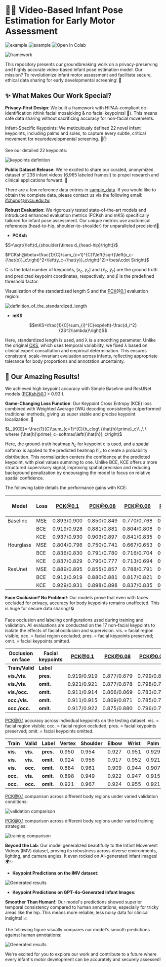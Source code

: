 # 👶💡 Video-Based Infant Pose Estimation for Early Motor Assessment

![example](https://img.shields.io/badge/Python-3.x-blue.svg) ![example](https://img.shields.io/badge/Tensorflow-2.x-yellow.svg) ![Open In Colab](https://colab.research.google.com/assets/colab-badge.svg)

![framework](images/framework.png)

This repository presents our groundbreaking work on a privacy-preserving and highly accurate video-based infant pose estimation model. Our mission? To revolutionize infant motor assessment and facilitate secure, ethical data sharing for early developmental screening! 🚀

## ✨ What Makes Our Work Special?
**Privacy-First Design**: We built a framework with HIPAA-compliant de-identification (think facial mosaicking & no facial keypoints! 🤫). This means safe data sharing without sacrificing accuracy for non-facial movements.

Infant-Specific Keypoints: We meticulously defined 22 novel infant keypoints, including palms and soles, to capture every subtle, critical movement for neurodevelopmental screening. 👣✋

See our detailed 22 keypoints:

![keypoints definition](images/keypoints_definition.png)

**Public Dataset Release**: We're excited to share our curated, anonymized dataset of 238 infant videos (6,965 labeled frames!) to propel research and clinical applications forward. 💖

There are a few reference data entries in [sample_data](sample_data). If you would like to obtain the complete data, please contact us via the following email: ifchung@nycu.edu.tw

**Robust Evaluation**: We rigorously tested state-of-the-art models and introduced enhanced evaluation metrics (PCKsh and mKS) specifically tailored for infant pose assessment. Our unique metrics use anatomical references (head-to-hip, shoulder-to-shoulder) for unparalleled precision!📏

- **PCKsh**

$S=\sqrt{\left(d_{shoulder}\times d_{head-hip}\right)}$

$PCKsh@\beta=\frac{1}{C}\sum_{c=1}^{C}1\left(\sqrt{\left(x_c-{\hat{x}}_c\right)^2+\left(y_c-{\hat{y}}_c\right)^2}<\beta\cdot S\right)$

C is the total number of keypoints, ${(x}_c,\ y_c)$ and ${(\hat{x}}_c,\ {\hat{y}}_c)$ are the ground truth and predicted keypoint coordinates, respectively, and $\beta$ is the predefined threshold factor.

Visualization of the standardized length S and the PCK@0.1 evaluation region:

![definition_of_the_standardized_length](images/definition_of_the_standardized_length.png)

- **mKS**

$$mKS=\frac{1}{C}\sum_{i}^{C}exp\left(-\frac{d_i^2}{2S^2\lambda}\right)$$

Here, standardized length is used, and λ is a smoothing parameter. Unlike the original [OKS](https://cocodataset.org/#keypoints-eval), which uses temporal variability, we fixed λ based on clinical expert consultation and empirical determination. This ensures consistent, scale-invariant evaluation across infants, reflecting appropriate tolerance for body proportions and annotation uncertainty.


## 🌟 Our Amazing Results!
We achieved high keypoint accuracy with Simple Baseline and ResUNet models (PCKsh@0.1 > 0.93!).

**Game-Changing Loss Function**: Our Keypoint Cross Entropy (KCE) loss combined with Weighted Average (WA) decoding consistently outperformed traditional methods, giving us super stable and precise keypoint localization. 🎯

$L_{KCE}=-\frac{1}{C}\sum_{c=1}^{C}{h_clog\ {\hat{h}\prime}_c}\ ,\ \ where\ {\hat{h}\prime}_c=softmax\left({\hat{h}}_c\right)$

Here, the ground-truth heatmap $h_c$ for keypoint c is used, and a spatial softmax is applied to the predicted heatmap ${\hat{h}\prime}_c$ to create a probability distribution. This normalization centers the confidence at the predicted keypoint, with pixel values summing to one. Unlike BCE, KCE offers a more structured supervisory signal, improving spatial precision and reducing background penalization by encouraging the model to focus on relative spatial confidence.

The following table details the performance gains with KCE:

|Model |Loss |PCK@0.1|PCK@0.08 |PCK@0.06 |PCK@0.04 |PCK@0.02 |mKS |epoch time (sec)|
|-|-|-|-|-|-|-|-|-|
|Baseline |MSE |0.893/0.900 |0.850/0.849 |0.770/0.768 |0.591/0.587 |0.214/0.221 |0.822/0.822 |125 |
| |BCE |0.919/0.928 |0.881/0.881 |0.804/0.808 |0.628/0.615 |0.230/0.232 |0.848/0.859 |125 |
| |KCE |0.937/0.930 |0.903/0.897 |0.841/0.835 |0.708/0.696 |0.416/0.385 |0.879/0.870 |125 |
|Hourglass |MSE |0.804/0.796 |0.750/0.741 |0.667/0.653 |0.527/0.510 |0.280/0.265 |0.752/0.741 |321 |
| |BCE |0.836/0.830 |0.791/0.780 |0.716/0.704 |0.555/0.537 |0.216/0.210 |0.776/0.770 |321 |
| |KCE |0.837/0.829 |0.790/0.777 |0.713/0.694 |0.560/0.547 |0.317/0.284 |0.784/0.771 |321 |
|ResUnet |MSE |0.889/0.895 |0.855/0.857 |0.788/0.791 |0.635/0.630 |0.274/0.269 |0.829/0.831 |150 |
| |BCE |0.912/0.919 |0.880/0.881 |0.817/0.821 |0.658/0.650 |0.277/0.277 |0.851/0.850 |150 |
| |KCE |0.929/0.931 |0.898/0.898 |0.837/0.835 |0.709/0.707 |0.427/0.408 |0.874/0.871 |150 |


**Face Occlusion? No Problem!**: Our models prove that even with faces occluded for privacy, accuracy for body keypoints remains unaffected. This is huge for secure data sharing! 🔒

Face occlusion and labeling configurations used during training and validation. All evaluations are conducted on the 17 non-facial keypoints to isolate the effects of facial occlusion and supervision. vis. = facial region visible; occ. = facial region occluded; pres. = facial keypoints preserved; omit. = facial keypoints omitted.

|Occlusion on face |Facial keypoints |PCK@0.1|PCK@0.08 |PCK@0.06 |PCK@0.04 |PCK@0.02 |mKS |
|-|-|-|-|-|-|-|-|
|**Train/Valid** |**Label** | | | | | | |
**vis./vis.** |**pres.** |0.919/0.919 |0.877/0.879 |0.799/0.800 |0.636/0.628 |0.308/0.285 |0.851/0.848|
**vis./vis.** |**omit.** |0.921/0.921 |0.877/0.878 |0.798/0.798 |0.627/0.619 |0.292/0.270 |0.848/0.847|
**vis./occ.** |**omit.** |0.911/0.914 |0.866/0.869 |0.783/0.783 |0.611/0.607 |0.283/0.263 |0.841/0.841|
**occ./vis.** |**omit.** |0.911/0.915 |0.869/0.871 |0.785/0.779 |0.616/0.610 |0.289/0.267 |0.841/0.841|
**occ./occ.** |**omit.** |0.917/0.922 |0.875/0.880 |0.796/0.791 |0.630/0.619 |0.301/0.275 |0.849/0.847|

PCK@0.1 accuracy across individual keypoints on the testing dataset. vis. = facial region visible; occ. = facial region occluded; pres. = facial keypoints preserved; omit. = facial keypoints omitted.

|Train |Valid |Label |Vertex |Shoulder |Elbow |Wrist |Palm |Hip |Knee |Ankle |Sole |Avg.|
|-|-|-|-|-|-|-|-|-|-|-|-|-|
|**vis.** |**vis.** |**pres.** |0.950 |0.954 |0.927 |0.951 |0.929 |0.752 |0.938 |0.946 |0.943 |0.919|
|**vis.** |**vis.** |**omit.** |0.924 |0.958 |0.917 |0.952 |0.921 |0.773 |0.952 |0.959 |0.935 |0.921|
|**vis.** |**occ.** |**omit.** |0.884 |0.961 |0.909 |0.944 |0.907 |0.767 |0.951 |0.957 |0.935 |0.907|
|**occ.** |**vis.** |**omit.** |0.898 |0.949 |0.922 |0.947 |0.915 |0.762 |0.943 |0.954 |0.939 |0.915|
|**occ.** |**occ.** |**omit.** |0.921 |0.967 |0.924 |0.955 |0.921 |0.768 |0.944 |0.955 |0.940 |0.922|

PCK@0.1 comparison across different body regions under varied validation conditions:

![validation comparison](images/comparison1.png)

PCK@0.1 comparison across different body regions under varied training strategies:

![training comparison](images/comparison2.png)

**Beyond the Lab**: Our model generalized beautifully to the Infant Movement Videos (IMV) dataset, proving its robustness across diverse environments, lighting, and camera angles. It even rocked on AI-generated infant images! 🌍✨

- **Keypoint Predictions on the IMV dataset**:

![Generated results](images/Generated_results.png)

- **Keypoint Predictions on GPT-4o-Generated Infant Images**:

**Smoother Than Human!**: Our model's predictions showed superior temporal consistency compared to human annotations, especially for tricky areas like the hip. This means more reliable, less noisy data for clinical insights! 📈

The following figure visually compares our model's smooth predictions against human annotations:

![Generated results](images/comparison3.png)

We're excited for you to explore our work and contribute to a future where every infant's motor development can be accurately and securely assessed!
